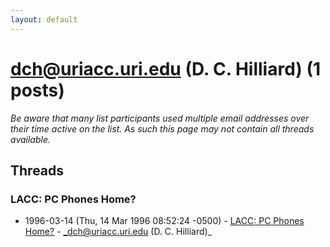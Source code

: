 ```yaml
---
layout: default
---
```


# dch@uriacc.uri.edu (D. C. Hilliard) (1 posts)

_Be aware that many list participants used multiple email addresses over their time active on the list. As such this page may not contain all threads available._

## Threads

### LACC: PC Phones Home?
+ 1996-03-14 (Thu, 14 Mar 1996 08:52:24 -0500) - [LACC: PC Phones Home?](/archive/1996/03/b7a027a87c6e1d6ffcb4238306af89ca0370aa241c836dad21b2d253cc69048b) - _dch@uriacc.uri.edu (D. C. Hilliard)_

